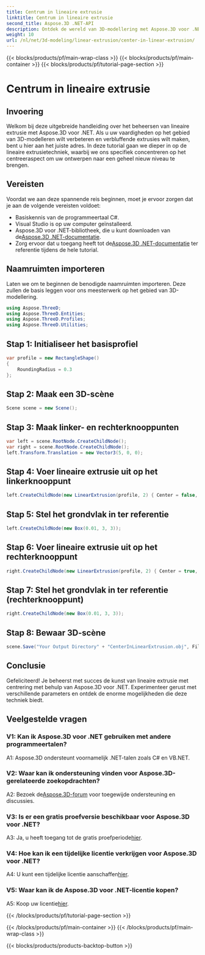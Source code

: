 ```yaml
---
title: Centrum in lineaire extrusie
linktitle: Centrum in lineaire extrusie
second_title: Aspose.3D .NET-API
description: Ontdek de wereld van 3D-modellering met Aspose.3D voor .NET. Centreer lineaire extrusietechnieken, creëer verbluffende ontwerpen en laat uw creativiteit de vrije loop.
weight: 10
url: /nl/net/3d-modeling/linear-extrusion/center-in-linear-extrusion/
---
```


{{< blocks/products/pf/main-wrap-class >}}
{{< blocks/products/pf/main-container >}}
{{< blocks/products/pf/tutorial-page-section >}}

# Centrum in lineaire extrusie

## Invoering

Welkom bij deze uitgebreide handleiding over het beheersen van lineaire extrusie met Aspose.3D voor .NET. Als u uw vaardigheden op het gebied van 3D-modelleren wilt verbeteren en verbluffende extrusies wilt maken, bent u hier aan het juiste adres. In deze tutorial gaan we dieper in op de lineaire extrusietechniek, waarbij we ons specifiek concentreren op het centreeraspect om uw ontwerpen naar een geheel nieuw niveau te brengen.

## Vereisten

Voordat we aan deze spannende reis beginnen, moet je ervoor zorgen dat je aan de volgende vereisten voldoet:

- Basiskennis van de programmeertaal C#.
- Visual Studio is op uw computer geïnstalleerd.
-  Aspose.3D voor .NET-bibliotheek, die u kunt downloaden van de[Aspose.3D .NET-documentatie](https://reference.aspose.com/3d/net/).
-  Zorg ervoor dat u toegang heeft tot de[Aspose.3D .NET-documentatie](https://reference.aspose.com/3d/net/) ter referentie tijdens de hele tutorial.

## Naamruimten importeren

Laten we om te beginnen de benodigde naamruimten importeren. Deze zullen de basis leggen voor ons meesterwerk op het gebied van 3D-modellering.

```csharp
using Aspose.ThreeD;
using Aspose.ThreeD.Entities;
using Aspose.ThreeD.Profiles;
using Aspose.ThreeD.Utilities;
```

## Stap 1: Initialiseer het basisprofiel

```csharp
var profile = new RectangleShape()
{
    RoundingRadius = 0.3
};
```

## Stap 2: Maak een 3D-scène

```csharp
Scene scene = new Scene();
```

## Stap 3: Maak linker- en rechterknooppunten

```csharp
var left = scene.RootNode.CreateChildNode();
var right = scene.RootNode.CreateChildNode();
left.Transform.Translation = new Vector3(5, 0, 0);
```

## Stap 4: Voer lineaire extrusie uit op het linkerknooppunt

```csharp
left.CreateChildNode(new LinearExtrusion(profile, 2) { Center = false, Slices = 3 });
```

## Stap 5: Stel het grondvlak in ter referentie

```csharp
left.CreateChildNode(new Box(0.01, 3, 3));
```

## Stap 6: Voer lineaire extrusie uit op het rechterknooppunt

```csharp
right.CreateChildNode(new LinearExtrusion(profile, 2) { Center = true, Slices = 3 });
```

## Stap 7: Stel het grondvlak in ter referentie (rechterknooppunt)

```csharp
right.CreateChildNode(new Box(0.01, 3, 3));
```

## Stap 8: Bewaar 3D-scène

```csharp
scene.Save("Your Output Directory" + "CenterInLinearExtrusion.obj", FileFormat.WavefrontOBJ);
```

## Conclusie

Gefeliciteerd! Je beheerst met succes de kunst van lineaire extrusie met centrering met behulp van Aspose.3D voor .NET. Experimenteer gerust met verschillende parameters en ontdek de enorme mogelijkheden die deze techniek biedt.

## Veelgestelde vragen

### V1: Kan ik Aspose.3D voor .NET gebruiken met andere programmeertalen?

A1: Aspose.3D ondersteunt voornamelijk .NET-talen zoals C# en VB.NET.

### V2: Waar kan ik ondersteuning vinden voor Aspose.3D-gerelateerde zoekopdrachten?

 A2: Bezoek de[Aspose.3D-forum](https://forum.aspose.com/c/3d/18) voor toegewijde ondersteuning en discussies.

### V3: Is er een gratis proefversie beschikbaar voor Aspose.3D voor .NET?

 A3: Ja, u heeft toegang tot de gratis proefperiode[hier](https://releases.aspose.com/).

### V4: Hoe kan ik een tijdelijke licentie verkrijgen voor Aspose.3D voor .NET?

 A4: U kunt een tijdelijke licentie aanschaffen[hier](https://purchase.aspose.com/temporary-license/).

### V5: Waar kan ik de Aspose.3D voor .NET-licentie kopen?

 A5: Koop uw licentie[hier](https://purchase.aspose.com/buy).

{{< /blocks/products/pf/tutorial-page-section >}}

{{< /blocks/products/pf/main-container >}}
{{< /blocks/products/pf/main-wrap-class >}}

{{< blocks/products/products-backtop-button >}}
